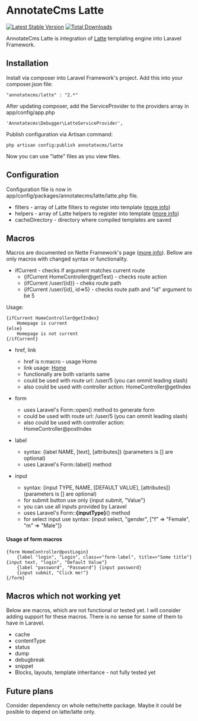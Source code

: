 # AnnotateCms Latte #

[![Latest Stable Version](https://poser.pugx.org/annotatecms/latte/v/stable.png)](https://packagist.org/packages/annotatecms/latte) [![Total Downloads](https://poser.pugx.org/annotatecms/latte/downloads.png)](https://packagist.org/packages/annotatecms/latte)

AnnotateCms Latte is integration of [Latte](https://github.com/nette/latte "Latte Github page") templating engine into Laravel Framework.

## Installation ##
Install via composer into Laravel Framework's project. Add this into your composer.json file:	

	"annotatecms/latte" : "2.*"

After updating composer, add the ServiceProvider to the providers array in app/config/app.php

	'Annotatecms\Debugger\LatteServiceProvider',

Publish configuration via Artisan command:

	php artisan config:publish annotatecms/latte

Now you can use "latte" files as you view files.

## Configuration ##

Configuration file is now in app/config/packages/annotatecms/latte/latte.php file.

- filters - array of Latte filters to register into template ([more info](http://doc.nette.org/en/templating#toc-macros))
- helpers - array of Latte helpers to register into template ([more info](http://doc.nette.org/en/templating#toc-helpers-in-latte)) 
- cacheDirectory - directory where compiled templates are saved

## Macros ##
Macros are documented on Nette Framework's page ([more info](http://doc.nette.org/en/default-macros)). Bellow are only macros with changed syntax or functionality.

- ifCurrent - checks if argument matches current route
	- {ifCurrent HomeController@getTest} - checks route action
	- {ifCurrent /user/{id}} - cheks route path
	- {ifCurrent /user/{id}, id=>5} - checks route path and "id" argument to be 5

Usage:

	{ifCurrent HomeController@getIndex}
		Homepage is current
	{else}
		Homepage is not current
	{/ifCurrent}

- href, link
	- href is n:macro - usage <a n:href="HomeController@getIndex">Home</a>
	- link usage: <a href="{link HomeController@getIndex}">Home</a>
	- functionally are both variants same
	- could be used with route url: /user/5 (you can ommit leading slash)
	- also could be used with controller action: HomeController@getIndex

- form
	- uses Laravel's Form::open() method to generate form
	- could be used with route url: /user/5 (you can ommit leading slash)
	- also could be used with controller action: HomeController@postIndex

- label
	- syntax: {label NAME, [text], [attributes]} (parameters is [] are optional) 
	- uses Laravel's Form::label() method
	
- input
	- syntax: {input TYPE, NAME, [DEFAULT VALUE], [attributes]} (parameters is [] are optional) 
	- for submit button use only {input submit, "Value"}
	- you can use all inputs provided by Laravel
	- uses Laravel's Form::**{inputType}**() method
	- for select input use syntax: {input select, "gender", ["f" => "Female", "m" => "Male"]}
	 

#### Usage of form macros ####

	{form HomeController@postLogin}
		{label "login", "Login", class=>"form-label", title=>"Some title"} {input text, "login", "Default Value"}
		{label "password", "Password"} {input password}		
		{input submit, "Click me!"}
	{/form}
 
## Macros which not working yet ##
Below are macros, which are not functional or tested yet. I will consider adding support for these macros. There is no sense for some of them to have in Laravel.

- cache
- contentType 
- status
- dump
- debugbreak
- snippet
- Blocks, layouts, template inheritance - not fully tested yet

## Future plans ##
Consider dependency on whole nette/nette package. Maybe it could be posible to depend on latte/latte only.
